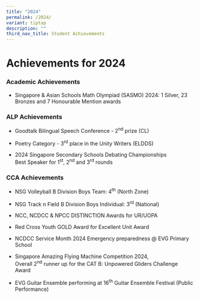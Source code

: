 ```yaml
---
title: "2024"
permalink: /2024/
variant: tiptap
description: ""
third_nav_title: Student Achievements
---
```

<h1><strong>Achievements for 2024</strong></h1>
<h3>Academic Achievements</h3>
<ul data-tight="true" class="tight">
<li>
<p>Singapore &amp; Asian Schools Math Olympiad (SASMO) 2024: 1 Silver, 23
Bronzes and 7 Honourable Mention awards</p>
</li>
</ul>
<p></p>
<h3>ALP Achievements</h3>
<ul data-tight="true" class="tight">
<li>
<p>Goodtalk Bilingual Speech Conference - 2<sup>nd</sup> prize (CL)</p>
</li>
<li>
<p>Poetry Category - 3<sup>rd</sup> place in the Unity Writers (ELDDS)</p>
</li>
<li>
<p>2024 Singapore Secondary Schools Debating Championships
<br>Best Speaker for 1<sup>st</sup>, 2<sup>nd</sup> and 3<sup>rd</sup> rounds</p>
</li>
</ul>
<p></p>
<h3>CCA Achievements</h3>
<ul data-tight="true" class="tight">
<li>
<p>NSG Volleyball B Division Boys Team: 4<sup>th</sup> (North Zone)</p>
</li>
<li>
<p>NSG Track n Field B Division Boys Individual: 3<sup>rd</sup> (National)</p>
</li>
<li>
<p>NCC, NCDCC &amp; NPCC DISTINCTION Awards for UR/UOPA</p>
</li>
<li>
<p>Red Cross Youth GOLD Award for Excellent Unit Award</p>
</li>
<li>
<p>NCDCC Service Month 2024 Emergency preparedness @ EVG Primary School</p>
</li>
<li>
<p>Singapore Amazing Flying Machine Competition 2024,
<br>Overall 2<sup>nd</sup> runner up for the CAT B: Unpowered Gliders Challenge
Award</p>
</li>
<li>
<p>EVG Guitar Ensemble performing at 16<sup>th</sup> Guitar Ensemble Festival
(Public Performance)</p>
</li>
</ul>
<p></p>